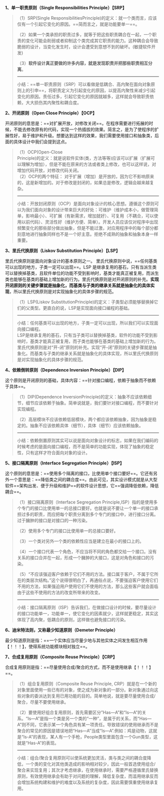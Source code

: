 

**1、单一职责原则（Single Responsibilities Principle）【SRP】**

> （1）SRP(Single ResponsibilitiesPrinciple)的定义：就一个类而言，应该仅有一个引起它变化的原因。==简而言之，就是功能要单一==。
> 
> （2）如果一个类承担的职责过多，就等于把这些职责耦合在一起，一个职责的变化可能会削弱或者抑制这个类完成其它职责的能力。这种耦合会导致脆弱的设计，当变化发生时，设计会遭受到意想不到的破坏。(敏捷软件开发)
> 
> （3）**软件设计真正要做的许多内容，就是发现职责并把那些职责相互分离**。
> 
> ---
> 
> 小结：==单一职责原则（SRP）可以看做是低耦合、高内聚在面向对象原则上的引申==，将职责定义为引起变化的原因，以提高内聚性来减少引起变化的原因。责任过多，引起它变化的原因就越多，这样就会导致职责依赖，大大损伤其内聚性和耦合度。

**2、开闭原则（Open Close Principle）【OCP】**

开闭原则的意思是：==对扩展开放，对修改关闭==。在程序需要进行拓展的时候，不能去修改原有的代码，实现一个热插拔的效果。简言之，是为了使程序的扩展性好，易于维护和升级。想要达到这样的效果，我们需要使用接口和抽象类，后面的具体设计中我们会提到这点。

> （1）OCP(Open-Close  
> Principle)的定义：就是说软件实体(类，方法等等)应该可以扩展（扩展可以理解为增加），但是不能在原来的方法或者类上修改，也可以这样说，对增加代码开放，对修改代码关闭。  
> （2）OCP的两个特征： 对于扩展（增加）是开放的，因为它不影响原来的，这是新增加的。对于修改是封闭的，如果总是修改，逻辑会越来越复杂。
> 
> ---
> 
> 小结：开放封闭原则（OCP）是面向对象设计的核心思想。遵循这个原则可以为我们面向对象的设计带来巨大的好处：可维护（维护成本小，做管理简单，影响最小）、可扩展（有新需求，增加就好）、可复用（不耦合，可以使用以前代码）、灵活性好（维护方便、简单）。开发人员应该仅对程序中出现频繁变化的那些部分做出抽象，但是不能过激，对应用程序中的每个部分都刻意地进行抽象同样也不是一个好主意。拒绝不成熟的抽象和抽象本身一样重要。

**3、里氏代换原则（Liskov Substitution Principle）【LSP】**

里氏代换原则是面向对象设计的基本原则之一。 里氏代换原则中说，==任何基类可以出现的地方，子类一定可以出现==。LSP 是继承复用的基石，只有当派生类可以替换掉基类，且软件单位的功能不受到影响时，基类才能真正被复用，而派生类也能够在基类的基础上增加新的行为。里氏代换原则是对开闭原则的补充。**实现开闭原则的关键步骤就是抽象化，而基类与子类的继承关系就是抽象化的具体实现**，所以里氏代换原则是对实现抽象化的具体步骤的规范。

> （1）LSP(Liskov SubstitutionPrinciple)的定义：子类型必须能够替换掉它们的父类型。更直白的说，LSP是实现面向接口编程的基础。
> 
> ---
> 
> 小结：任何基类可以出现的地方，子类一定可以出现，所以我们可以实现面向接口编程。  
> LSP是继承复用的基石，只有当子类可以替换掉基类，软件的功能不受到影响时，基类才能真正被复用，而子类也能够在基类的基础上增加新的行为。里氏代换原则是对“开-闭”原则的补充。实现“开-闭”原则的关键步骤就是抽象化。而基类与子类的继承关系就是抽象化的具体实现，所以里氏代换原则是对实现抽象化的具体步骤的规范。

**4、依赖倒转原则（Dependence Inversion Principle）【DIP】**

这个原则是开闭原则的基础，具体内容：==针对接口编程，依赖于抽象而不依赖于具体==。

> （1）DIP(Dependence InversionPrinciple)的定义：抽象不应该依赖细节，细节应该依赖于抽象。简单说就是，我们要针对接口编程，而不要针对实现编程。
> 
> （2）高层模块不应该依赖低层模块，两个都应该依赖抽象，因为抽象是稳定的。抽象不应该依赖具体（细节），具体（细节）应该依赖抽象。
> 
> ---
> 
> 小结：依赖倒置原则其实可以说是面向对象设计的标志，如果在我们编码的时候考虑的是面向接口编程，而不是简单的功能实现，体现了抽象的稳定性，只有这样才符合面向对象的设计。

**5、接口隔离原则（Interface Segregation Principle）【ISP】**

这个原则的意思是：==使用多个隔离的接口，比使用单个接口要好==。它还有另外一个意思是：==降低类之间的耦合度==。由此可见，其实设计模式就是从大型软件==架构出发、便于升级和维护==的软件设计思想，它==强调降低依赖，降低耦合==。

> （1）接口隔离原则（Interface Segregation Principle,ISP）指的是使用多个专门的接口比使用单一的总接口要好。也就是说不要让一个单一的接口承担过多的职责，而应把每个职责分离到多个专门的接口中，进行接口分离。过于臃肿的接口是对接口的一种污染。
> 
> （2）使用多个专门的接口比使用单一的总接口要好。
> 
> （3）一个类对另外一个类的依赖性应当是建立在最小的接口上的。
> 
> （4）一个接口代表一个角色，不应当将不同的角色都交给一个接口。没有关系的接口合并在一起，形成一个臃肿的大接口，这是对角色和接口的污染。
> 
> （5）“不应该强迫客户依赖于它们不用的方法。接口属于客户，不属于它所在的类层次结构。”这个说得很明白了，再通俗点说，不要强迫客户使用它们不用的方法，如果强迫用户使用它们不使用的方法，那么这些客户就会面临由于这些不使用的方法的改变所带来的改变。
> 
> ---
> 
> 小结：接口隔离原则（ISP）告诉我们，在做接口设计的时候，要尽量设计的接口功能单一，功能单一，使它变化的因素就少，这样就更稳定，其实这体现了高内聚，低耦合的原则，这样做也避免接口的污染。

**6、迪米特法则，又称最少知道原则（Demeter Principle）**

最少知道原则是指：==一个实体应当尽量少地与其他实体之间发生相互作用【！！！】，使得系统功能模块相对独立==。

**7、合成复用原则（Composite Reuse Principle）【CRP】**

合成复用原则是指：==尽量使用合成/聚合的方式，而不是使用继承【！！！】==。

> （1）组合复用原则（Composite Reuse Principle, CRP）就是在一个新的对象里面使用一些已有的对象，使之成为新对象的一部分。新对象通过向这些对象的委派达到复用已用功能的目的。简单地说，就是要尽量使用合成/聚合，尽量不要使用继承。
> 
> （2）要使用好组合复用原则，首先需要区分”Has—A”和“Is—A”的关系。“Is—A”是指一个类是另一个类的“一种”，是属于的关系，而“Has—A”则不同，它表示某一个角色具有某一项责任。导致错误的使用继承而不是聚合的常见的原因是错误地把“Has—A”当成“Is—A”.例如：鸡是动物，这就是“Is-A”的表现，某人有一个手枪，People类型里面包含一个Gun类型，这就是“Has-A”的表现。
> 
> ---
> 
> 小结：组合/聚合复用原则可以使系统更加灵活，类与类之间的耦合度降低，一个类的变化对其他类造成的影响相对较少，因此一般首选使用组合/聚合来实现复用；其次才考虑继承，在使用继承时，需要严格遵循里氏替换原则，有效使用继承会有助于对问题的理解，降低复杂度，而滥用继承反而会增加系统构建和维护的难度以及系统的复杂度，因此需要慎重使用继承复用。